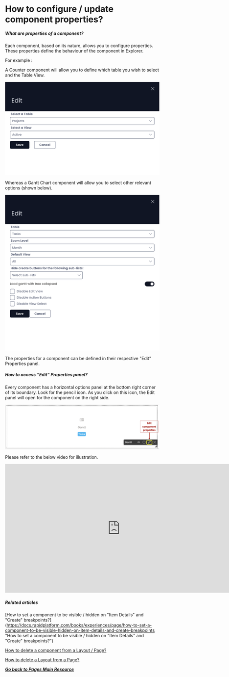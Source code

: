 # How to configure / update component properties?

##### **What are properties of a component?**

Each component, based on its nature, allows you to configure properties. These properties define the behaviour of the component in Explorer.

For example :

A Counter component will allow you to define which table you wish to select and the Table View.

![Screenshot 2023-10-16 at 15.05.59.png](./downloaded_image_1705285590651.png)

Whereas a Gantt Chart component will allow you to select other relevant options (shown below).

![Screenshot 2023-10-16 at 15.05.27.png](./downloaded_image_1705285591672.png)

The properties for a component can be defined in their respective "Edit" Properties panel.

##### **How to access "Edit" Properties panel?**

Every component has a horizontal options panel at the bottom right corner of its boundary. Look for the pencil icon. As you click on this icon, the Edit panel will open for the component on the right side.

![Screenshot 2023-10-16 at 4.26.37 PM.png](./downloaded_image_1705285592689.png)

Please refer to the below video for illustration.

<iframe allowfullscreen="allowfullscreen" frameborder="0" height="420" src="https://www.youtube.com/embed/Jt8bMFjSEd8?si=EuMNECVgOZA9bjSy" title="YouTube video player" width="750"></iframe>

##### **Related articles**

[How to set a component to be visible / hidden on "Item Details" and "Create" breakpoints?](https://docs.rapidplatform.com/books/experiences/page/how-to-set-a-component-to-be-visible-hidden-on-item-details-and-create-breakpoints "How to set a component to be visible / hidden on "Item Details" and "Create" breakpoints?")

[How to delete a component from a Layout / Page?](https://docs.rapidplatform.com/books/experiences/page/how-to-delete-a-component-from-a-layout-page "How to delete a component from a Layout / Page?")

[How to delete a Layout from a Page?](https://docs.rapidplatform.com/books/experiences/page/how-to-delete-a-layout-from-a-page "How to delete a Layout from a Page?")

[***Go back to Pages Main Resource***](https://docs.rapidplatform.com/books/experiences/page/all-about-pages-in-designer "All about Pages in Designer")